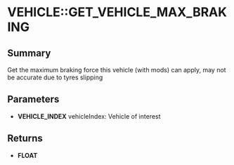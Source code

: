 # VEHICLE::GET_VEHICLE_MAX_BRAKING

## Summary
Get the maximum braking force this vehicle (with mods) can apply, may not be accurate due to tyres slipping

## Parameters
* **VEHICLE_INDEX** vehicleIndex: Vehicle of interest

## Returns
* **FLOAT**